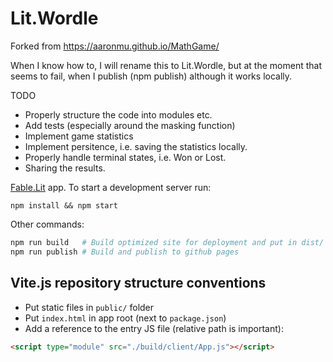 # Lit.Wordle

Forked from https://aaronmu.github.io/MathGame/

When I know how to, I will rename this to Lit.Wordle, but at the moment that seems to fail, when I publish (npm publish) although it works locally.

TODO
* Properly structure the code into modules etc.
* Add tests (especially around the masking function)
* Implement game statistics
* Implement persitence, i.e. saving the statistics locally.
* Properly handle terminal states, i.e. Won or Lost.
* Sharing the results.

[Fable.Lit](https://github.com/fable-compiler/Fable.Lit) app. To start a development server run:

```
npm install && npm start
```

Other commands:

```bash
npm run build   # Build optimized site for deployment and put in dist/
npm run publish # Build and publish to github pages
```

## Vite.js repository structure conventions

- Put static files in `public/` folder
- Put `index.html` in app root (next to `package.json`)
- Add a reference to the entry JS file (relative path is important):

```html
<script type="module" src="./build/client/App.js"></script>
```
